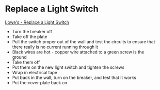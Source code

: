 # Replace a Light Switch
[Lowe's - Replace a Light Switch](https://www.youtube.com/watch?v=xaf60k59sbA)
- Turn the breaker off
- Take off the plate
- Pull the switch proper out of the wall and test the circuits to ensure that there really is no current running through it
- Black wires are hot - copper wire attached to a green screw is the ground
- Take them off
- Put them on the new light switch and tighten the screws
- Wrap in electrical tape
- Put back in the wall, turn on the breaker, and test that it works
- Put the cover plate back on
